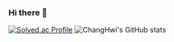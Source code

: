 ### Hi there 👋

[![Solved.ac Profile](http://mazassumnida.wtf/api/v2/generate_badge?boj=jch3537)](https://solved.ac/jch3537/)
![ChangHwi's GitHub stats](https://github-readme-stats.vercel.app/api?username=anuraghazra&show_icons=true&theme=dark)

<!--
**JungChnagHwi/JungChnagHwi** is a ✨ _special_ ✨ repository because its `README.md` (this file) appears on your GitHub profile.

Here are some ideas to get you started:

- 🔭 I’m currently working on ...
- 🌱 I’m currently learning ...
- 👯 I’m looking to collaborate on ...
- 🤔 I’m looking for help with ...
- 💬 Ask me about ...
- 📫 How to reach me: ...
- 😄 Pronouns: ...
- ⚡ Fun fact: ...
-->
